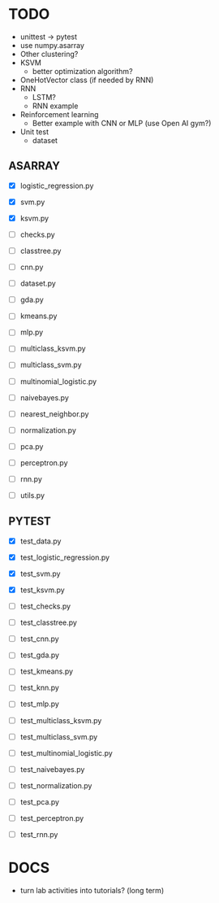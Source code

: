 TODO
====
- unittest -> pytest
- use numpy.asarray
- Other clustering?
- KSVM
  + better optimization algorithm?
- OneHotVector class (if needed by RNN)
- RNN
  + LSTM?
  + RNN example
- Reinforcement learning
  + Better example with CNN or MLP (use Open AI gym?)
- Unit test
  + dataset


ASARRAY
-------
- [X] logistic_regression.py
- [X] svm.py
- [X] ksvm.py
- [ ] checks.py
- [ ] classtree.py
- [ ] cnn.py
- [ ] dataset.py
- [ ] gda.py
- [ ] kmeans.py
- [ ] mlp.py
- [ ] multiclass_ksvm.py
- [ ] multiclass_svm.py
- [ ] multinomial_logistic.py
- [ ] naivebayes.py
- [ ] nearest_neighbor.py
- [ ] normalization.py
- [ ] pca.py
- [ ] perceptron.py
- [ ] rnn.py
- [ ] utils.py


PYTEST
------
- [X] test_data.py
- [X] test_logistic_regression.py
- [X] test_svm.py
- [X] test_ksvm.py
- [ ] test_checks.py
- [ ] test_classtree.py
- [ ] test_cnn.py
- [ ] test_gda.py
- [ ] test_kmeans.py
- [ ] test_knn.py
- [ ] test_mlp.py
- [ ] test_multiclass_ksvm.py
- [ ] test_multiclass_svm.py
- [ ] test_multinomial_logistic.py
- [ ] test_naivebayes.py
- [ ] test_normalization.py
- [ ] test_pca.py
- [ ] test_perceptron.py
- [ ] test_rnn.py



DOCS
====
- turn lab activities into tutorials?  (long term)
